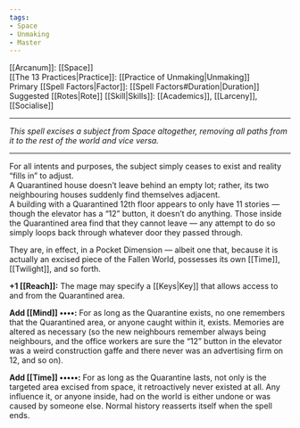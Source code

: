```yaml
---
tags:
- Space
- Unmaking
- Master
---
```


[[Arcanum]]: [[Space]]\
[[The 13 Practices|Practice]]: [[Practice of Unmaking|Unmaking]]\
Primary [[Spell Factors|Factor]]: [[Spell Factors#Duration|Duration]]\
Suggested [[Rotes|Rote]] [[Skill|Skills]]: [[Academics]], [[Larceny]], [[Socialise]]

---

_This spell excises a subject from Space altogether, removing all paths from it to the rest of the world and vice versa._

---

For all intents and purposes, the subject simply ceases to exist and reality “fills in” to adjust.\
A Quarantined house doesn’t leave behind an empty lot; rather, its two neighbouring houses suddenly find themselves adjacent.\
A building with a Quarantined 12th floor appears to only have 11 stories — though the elevator has a “12” button, it doesn’t do anything. Those inside the Quarantined area find that they cannot leave — any attempt to do so simply loops back through whatever door they passed through.

They are, in effect, in a Pocket Dimension — albeit one that, because it is actually an excised piece of the Fallen World, possesses its own [[Time]], [[Twilight]], and so forth.

**+1 [[Reach]]:** The mage may specify a [[Keys|Key]] that allows access to and from the Quarantined area.

**Add [[Mind]] ••••:** For as long as the Quarantine exists, no one remembers that the Quarantined area, or anyone caught within it, exists. Memories are altered as necessary (so the new neighbours remember always being neighbours, and the office workers are sure the “12” button in the elevator was a weird construction gaffe and there never was an advertising firm on 12, and so on).

**Add [[Time]] •••••:** For as long as the Quarantine lasts, not only is the targeted area excised from space, it retroactively never existed at all. Any influence it, or anyone inside, had on the world is either undone or was caused by someone else. Normal history reasserts itself when the spell ends.
